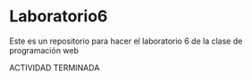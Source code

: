 # Laboratorio6
Este es un repositorio para hacer el laboratorio 6 de la clase de programación web

ACTIVIDAD TERMINADA